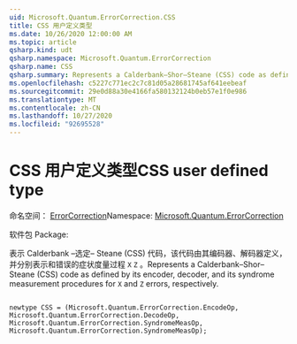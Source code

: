 ```yaml
---
uid: Microsoft.Quantum.ErrorCorrection.CSS
title: CSS 用户定义类型
ms.date: 10/26/2020 12:00:00 AM
ms.topic: article
qsharp.kind: udt
qsharp.namespace: Microsoft.Quantum.ErrorCorrection
qsharp.name: CSS
qsharp.summary: Represents a Calderbank–Shor–Steane (CSS) code as defined by its encoder, decoder, and its syndrome measurement procedures for `X` and `Z` errors, respectively.
ms.openlocfilehash: c5227c771ec2c7c81d05a28681745af641eebeaf
ms.sourcegitcommit: 29e0d88a30e4166fa580132124b0eb57e1f0e986
ms.translationtype: MT
ms.contentlocale: zh-CN
ms.lasthandoff: 10/27/2020
ms.locfileid: "92695528"
---
```

# <a name="css-user-defined-type"></a><span data-ttu-id="8357b-102">CSS 用户定义类型</span><span class="sxs-lookup"><span data-stu-id="8357b-102">CSS user defined type</span></span>

<span data-ttu-id="8357b-103">命名空间： [ErrorCorrection](xref:Microsoft.Quantum.ErrorCorrection)</span><span class="sxs-lookup"><span data-stu-id="8357b-103">Namespace: [Microsoft.Quantum.ErrorCorrection](xref:Microsoft.Quantum.ErrorCorrection)</span></span>

<span data-ttu-id="8357b-104">软件包 [](https://nuget.org/packages/)</span><span class="sxs-lookup"><span data-stu-id="8357b-104">Package: [](https://nuget.org/packages/)</span></span>


<span data-ttu-id="8357b-105">表示 Calderbank –选定– Steane (CSS) 代码，该代码由其编码器、解码器定义，并分别表示和错误的症状度量过程 `X` `Z` 。</span><span class="sxs-lookup"><span data-stu-id="8357b-105">Represents a Calderbank–Shor–Steane (CSS) code as defined by its encoder, decoder, and its syndrome measurement procedures for `X` and `Z` errors, respectively.</span></span>

```qsharp

newtype CSS = (Microsoft.Quantum.ErrorCorrection.EncodeOp, Microsoft.Quantum.ErrorCorrection.DecodeOp, Microsoft.Quantum.ErrorCorrection.SyndromeMeasOp, Microsoft.Quantum.ErrorCorrection.SyndromeMeasOp);
```

